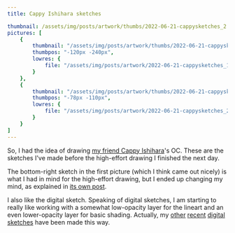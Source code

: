 ```yaml
---
title: Cappy Ishihara sketches

thumbnail: /assets/img/posts/artwork/thumbs/2022-06-21-cappysketches_2.jpg
pictures: [
	{
		thumbnail: "/assets/img/posts/artwork/thumbs/2022-06-21-cappysketches_1.jpg",
		thumbpos: "-120px -240px",
		lowres: {
			file: "/assets/img/posts/artwork/2022-06-21-cappysketches_1.jpg"
		}
	},
    {
		thumbnail: "/assets/img/posts/artwork/thumbs/2022-06-21-cappysketches_2.jpg",
		thumbpos: "-78px -110px",
		lowres: {
			file: "/assets/img/posts/artwork/2022-06-21-cappysketches_2.png"
		}
	}
]
---
```


So, I had the idea of drawing [my friend Cappy Ishihara](https://twitter.com/CappyIshihara)'s OC.
These are the sketches I've made before the high-effort drawing I finished the next day.

The bottom-right sketch in the first picture (which I think came out nicely) is what I had in mind for the high-effort drawing, but I ended up changing my mind, as explained in [its own post](/artwork/2022-06-22-cappygotnobitches).

I also like the digital sketch.
Speaking of digital sketches, I am starting to really like working with a somewhat low-opacity layer for the lineart and an even lower-opacity layer for basic shading.
Actually, my [other](/artwork/2022-05-21-sidigital) [recent](/artwork/2022-05-31-amber) [digital sketches](/artwork/2022-06-01-sirelease) have been made this way.
